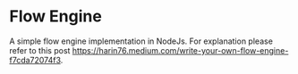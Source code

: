 # Flow Engine

A simple flow engine implementation in NodeJs. For explanation please refer to this post https://harin76.medium.com/write-your-own-flow-engine-f7cda72074f3.
